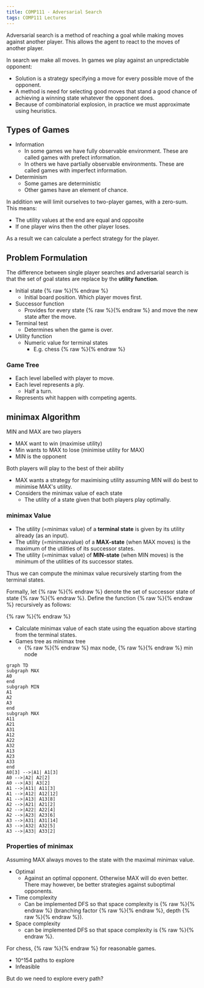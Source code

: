 ```yaml
---
title: COMP111 - Adversarial Search
tags: COMP111 Lectures
---
```

Adversarial search is a method of reaching a goal while making moves against another player. This allows the agent to react to the moves of another player.

In search we make all moves. In games we play against an unpredictable opponent:

* Solution is a strategy  specifying a move for every possible move of the opponent.
* A method is need for selecting good moves that stand a good chance of achieving a winning state whatever the opponent does.
* Because of combinatorial explosion, in practice we must approximate using heuristics.

## Types of Games

* Information
	* In some games we have fully observable environment. These are called games with prefect information.
	* In others we have partially observable environments. These are called games with imperfect information.
* Determinism
	* Some games are deterministic
	* Other games have an element of chance.

In addition we will limit ourselves to two-player games, with a zero-sum. This means:

* The utility values at the end are equal and opposite
* If one player wins then the other player loses.

As a result we can calculate a perfect strategy for the player.

## Problem Formulation
The difference between single player searches and adversarial search is that the set of goal states are replace by the **utility function**.

* Initial state {% raw %}<![CDATA[\(S_{start}\)]]>{% endraw %}
	*  Initial board position. Which player moves first.
* Successor function
	* Provides for every state {% raw %}<![CDATA[\(s\)]]>{% endraw %} and move the new state after the move.
* Terminal test
	* Determines when the game is over.
* Utility function
	* Numeric value for terminal states
		* E.g. chess {% raw %}<![CDATA[\(+1,-1,0\)]]>{% endraw %}
		
### Game Tree
* Each level labelled with player to move.
* Each level represents a ply.
	* Half a turn.
* Represents whit happen with competing agents.

## minimax Algorithm 
MIN and MAX are two players

* MAX want to win (maximise utility)
* Min wants to MAX to lose (minimise utility for MAX)
* MIN is the opponent

Both players will play to the best of their ability

* MAX wants a strategy for maximising utility assuming MIN will do best to minimise MAX's utility.
* Considers the minimax value of each state
	* The utility of a state given that both players play optimally.
	
### minimax Value

* The utility (=minimax value) of a **terminal state** is given by its utility already (as an input).
* The utility (=minimaxvalue) of a **MAX-state** (when MAX moves) is the maximum of the utilities of its successor states.
* The utility (=minimax value) of **MIN-state** (when MIN moves) is the minimum of the utilities of its successor states.

Thus we can compute the minimax value recursively starting from the terminal states.

Formally, let {% raw %}<![CDATA[\(\text{Succ}(s)\)]]>{% endraw %} denote the set of successor state of state {% raw %}<![CDATA[\(s\)]]>{% endraw %}. Define the function {% raw %}<![CDATA[\(\text{MinimaxV}(s)\)]]>{% endraw %} recursively as follows:

{% raw %}<![CDATA[\[
\text{MinimaxV}(s)=
\begin{cases}
	\text{Utility}(s) & s\ \text{is terminal}\\
	\max_{n\in\text{Succ}(s)}\text{MinimaxV}(n) & \max\text{moves in}\ s\\
	\min_{n\in\text{Succ}(s)}\text{MinimaxV}(n) & \min\text{moves in}\ s
\end{cases}
\]]]>{% endraw %}

* Calculate minimax value of each state using the equation above starting from the terminal states.
* Games tree as minimax tree
	* {% raw %}<![CDATA[\(\bigtriangleup\)]]>{% endraw %} max node, {% raw %}<![CDATA[\(\bigtriangledown\)]]>{% endraw %} min node
	
```mermaid
graph TD
subgraph MAX
A0
end
subgraph MIN
A1
A2
A3
end
subgraph MAX
A11
A21
A31
A12
A22
A32
A13
A23
A33
end
A0[3] -->|A1| A1[3]
A0 -->|A2| A2[2]
A0 -->|A3| A3[2]
A1 -->|A11| A11[3]
A1 -->|A12| A12[12]
A1 -->|A13| A13[8]
A2 -->|A21| A21[2]
A2 -->|A22| A22[4]
A2 -->|A23| A23[6]
A3 -->|A31| A31[14]
A3 -->|A32| A32[5]
A3 -->|A33| A33[2]

```

### Properties of minimax
Assuming MAX always moves to the state with the maximal minimax value.

* Optimal 
	* Against an optimal opponent. Otherwise MAX will do even better. There may however, be better strategies against suboptimal opponents.
* Time complexity
	* Can be implemented DFS so that space complexity is {% raw %}<![CDATA[\(b^m\)]]>{% endraw %} (branching factor {% raw %}<![CDATA[\(b\)]]>{% endraw %}, depth {% raw %}<![CDATA[\(m\)]]>{% endraw %}).
* Space complexity
	* can be implemented DFS so that space complexity is {% raw %}<![CDATA[\(bm\)]]>{% endraw %}.

For chess, {% raw %}<![CDATA[\(b\approx 35,\ m\approx 100\)]]>{% endraw %} for reasonable games.

* 10^154 paths to explore
* Infeasible

But do we need to explore every path?
